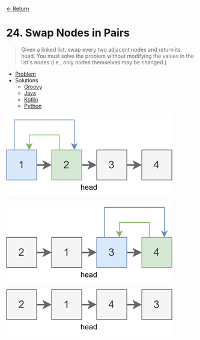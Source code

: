 [&larr; Return](https://hanggrian.github.io/grind-leetcode/)

# 24. Swap Nodes in Pairs

> Given a linked list, swap every two adjacent nodes and return its head. You
  must solve the problem without modifying the values in the list's nodes (i.e.,
  only nodes themselves may be changed.)

- [Problem](https://leetcode.com/problems/swap-nodes-in-pairs/)
- Solutions
  - [Groovy](https://github.com/hanggrian/grind-leetcode/blob/main/groovy/src/main/groovy/problems1_100/SwapNodesInPairs.groovy)
  - [Java](https://github.com/hanggrian/grind-leetcode/blob/main/java/src/main/java/problems1_100/SwapNodesInPairs.java)
  - [Kotlin](https://github.com/hanggrian/grind-leetcode/blob/main/kotlin/src/main/kotlin/problems1_100/SwapNodesInPairs.kt)
  - [Python](https://github.com/hanggrian/grind-leetcode/blob/main/python/src/problems1_100/swap_nodes_in_pairs.py)

![](https://github.com/hanggrian/grind-leetcode/raw/assets/problems1_100/swap-nodes-in-pairs1.svg)

![](https://github.com/hanggrian/grind-leetcode/raw/assets/problems1_100/swap-nodes-in-pairs2.svg)

![](https://github.com/hanggrian/grind-leetcode/raw/assets/problems1_100/swap-nodes-in-pairs3.svg)
